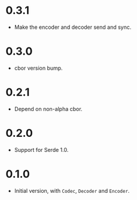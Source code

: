 # 0.3.1

* Make the encoder and decoder send and sync.

# 0.3.0

* cbor version bump.

# 0.2.1

* Depend on non-alpha cbor.

# 0.2.0

* Support for Serde 1.0.

# 0.1.0

* Initial version, with `Codec`, `Decoder` and `Encoder`.
